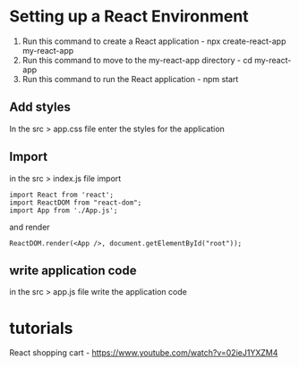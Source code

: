 Setting up a React Environment
================================
1. Run this command to create a React application - npx create-react-app my-react-app
2. Run this command to move to the my-react-app directory - cd my-react-app
3. Run this command to run the React application - npm start

Add styles
------------
In the src > app.css file enter the styles for the application

Import
-----
in the src > index.js file import 

```
import React from 'react';
import ReactDOM from "react-dom";
import App from './App.js';

```
and render

```
ReactDOM.render(<App />, document.getElementById("root"));
```

write application code
---------------------
in the src > app.js file write the application code


tutorials
========
React shopping cart - https://www.youtube.com/watch?v=02ieJ1YXZM4
